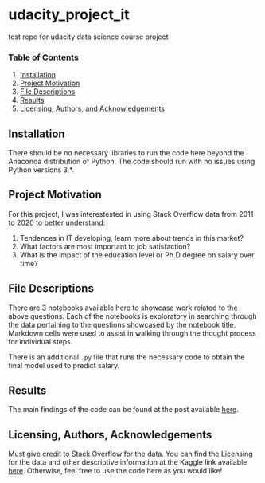 # udacity_project_it
test repo for udacity data science course project

### Table of Contents

1. [Installation](#installation)
2. [Project Motivation](#motivation)
3. [File Descriptions](#files)
4. [Results](#results)
5. [Licensing, Authors, and Acknowledgements](#licensing)

## Installation <a name="installation"></a>

There should be no necessary libraries to run the code here beyond the Anaconda distribution of Python.  The code should run with no issues using Python versions 3.*.

## Project Motivation<a name="motivation"></a>

For this project, I was interestested in using Stack Overflow data from 2011 to 2020 to better understand:

1. Tendences in IT developing, learn more about trends in this market?
2. What factors are most important to job satisfaction?
3. What is the impact of the education level or Ph.D degree on salary over time?

## File Descriptions <a name="files"></a>

There are 3 notebooks available here to showcase work related to the above questions.  Each of the notebooks is exploratory in searching through the data pertaining to the questions showcased by the notebook title.  Markdown cells were used to assist in walking through the thought process for individual steps.  

There is an additional `.py` file that runs the necessary code to obtain the final model used to predict salary.

## Results<a name="results"></a>

The main findings of the code can be found at the post available [here](https://medium.com/@josh_2774/how-do-you-become-a-developer-5ef1c1c68711).

## Licensing, Authors, Acknowledgements<a name="licensing"></a>

Must give credit to Stack Overflow for the data.  You can find the Licensing for the data and other descriptive information at the Kaggle link available [here](https://www.kaggle.com/stackoverflow/so-survey-2017/data).  Otherwise, feel free to use the code here as you would like! 
